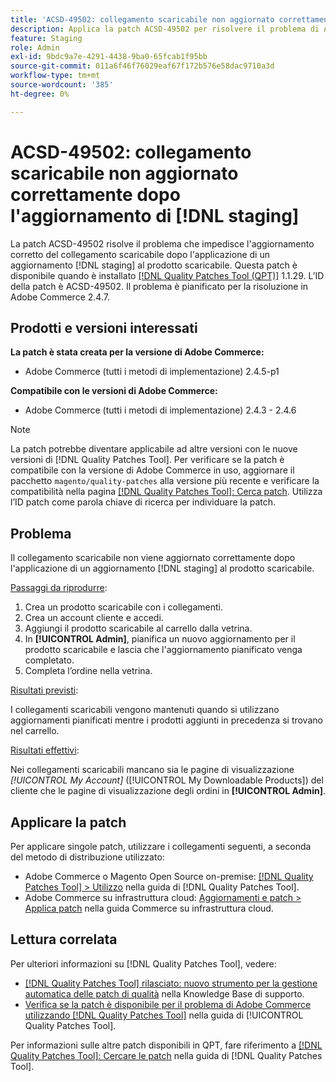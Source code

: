 ```yaml
---
title: 'ACSD-49502: collegamento scaricabile non aggiornato correttamente dopo  [!DNL staging] aggiornamento'
description: Applica la patch ACSD-49502 per risolvere il problema di Adobe Commerce per cui il collegamento scaricabile non viene aggiornato correttamente dopo l'applicazione di un aggiornamento  [!DNL staging]  al prodotto scaricabile.
feature: Staging
role: Admin
exl-id: 9bdc9a7e-4291-4438-9ba0-65fcab1f95bb
source-git-commit: 011a6f46f76029eaf67f172b576e58dac9710a3d
workflow-type: tm+mt
source-wordcount: '385'
ht-degree: 0%

---
```


# ACSD-49502: collegamento scaricabile non aggiornato correttamente dopo l&#39;aggiornamento di [!DNL staging]

La patch ACSD-49502 risolve il problema che impedisce l&#39;aggiornamento corretto del collegamento scaricabile dopo l&#39;applicazione di un aggiornamento [!DNL staging] al prodotto scaricabile. Questa patch è disponibile quando è installato [[!DNL Quality Patches Tool (QPT)]](https://experienceleague.adobe.com/it/docs/commerce-operations/tools/quality-patches-tool/quality-patches-tool-to-self-serve-quality-patches) 1.1.29. L’ID della patch è ACSD-49502. Il problema è pianificato per la risoluzione in Adobe Commerce 2.4.7.

## Prodotti e versioni interessati

**La patch è stata creata per la versione di Adobe Commerce:**

* Adobe Commerce (tutti i metodi di implementazione) 2.4.5-p1

**Compatibile con le versioni di Adobe Commerce:**

* Adobe Commerce (tutti i metodi di implementazione) 2.4.3 - 2.4.6

>[!NOTE]
>
>La patch potrebbe diventare applicabile ad altre versioni con le nuove versioni di [!DNL Quality Patches Tool]. Per verificare se la patch è compatibile con la versione di Adobe Commerce in uso, aggiornare il pacchetto `magento/quality-patches` alla versione più recente e verificare la compatibilità nella pagina [[!DNL Quality Patches Tool]: Cerca patch](https://experienceleague.adobe.com/tools/commerce-quality-patches/index.html?lang=it). Utilizza l’ID patch come parola chiave di ricerca per individuare la patch.

## Problema

Il collegamento scaricabile non viene aggiornato correttamente dopo l&#39;applicazione di un aggiornamento [!DNL staging] al prodotto scaricabile.

<u>Passaggi da riprodurre</u>:

1. Crea un prodotto scaricabile con i collegamenti.
1. Crea un account cliente e accedi.
1. Aggiungi il prodotto scaricabile al carrello dalla vetrina.
1. In **[!UICONTROL Admin]**, pianifica un nuovo aggiornamento per il prodotto scaricabile e lascia che l&#39;aggiornamento pianificato venga completato.
1. Completa l’ordine nella vetrina.

<u>Risultati previsti</u>:

I collegamenti scaricabili vengono mantenuti quando si utilizzano aggiornamenti pianificati mentre i prodotti aggiunti in precedenza si trovano nel carrello.

<u>Risultati effettivi</u>:

Nei collegamenti scaricabili mancano sia le pagine di visualizzazione *[!UICONTROL My Account]* ([!UICONTROL My Downloadable Products]) del cliente che le pagine di visualizzazione degli ordini in **[!UICONTROL Admin]**.

## Applicare la patch

Per applicare singole patch, utilizzare i collegamenti seguenti, a seconda del metodo di distribuzione utilizzato:

* Adobe Commerce o Magento Open Source on-premise: [[!DNL Quality Patches Tool] > Utilizzo](/help/tools/quality-patches-tool/usage.md) nella guida di [!DNL Quality Patches Tool].
* Adobe Commerce su infrastruttura cloud: [Aggiornamenti e patch > Applica patch](https://experienceleague.adobe.com/docs/commerce-cloud-service/user-guide/develop/upgrade/apply-patches.html?lang=it) nella guida Commerce su infrastruttura cloud.

## Lettura correlata

Per ulteriori informazioni su [!DNL Quality Patches Tool], vedere:

* [[!DNL Quality Patches Tool] rilasciato: nuovo strumento per la gestione automatica delle patch di qualità](https://experienceleague.adobe.com/it/docs/commerce-operations/tools/quality-patches-tool/quality-patches-tool-to-self-serve-quality-patches) nella Knowledge Base di supporto.
* [Verifica se la patch è disponibile per il problema di Adobe Commerce utilizzando  [!DNL Quality Patches Tool]](/help/tools/quality-patches-tool/patches-available-in-qpt/check-patch-for-magento-issue-with-magento-quality-patches.md) nella guida di [!UICONTROL Quality Patches Tool].


Per informazioni sulle altre patch disponibili in QPT, fare riferimento a [[!DNL Quality Patches Tool]: Cercare le patch](https://experienceleague.adobe.com/tools/commerce-quality-patches/index.html?lang=it) nella guida di [!DNL Quality Patches Tool].
